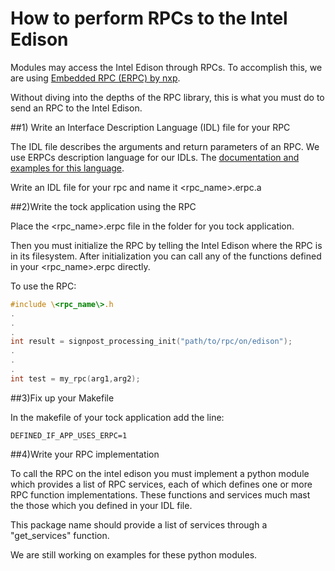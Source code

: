 How to perform RPCs to the Intel Edison
=======================================

Modules may access the Intel Edison through RPCs. To accomplish this,
we are using [Embedded RPC (ERPC) by nxp](http://www.github.com/lab11/erpc). 

Without diving into the depths of the RPC library, this is what you
must do to send an RPC to the Intel Edison.

##1) Write an Interface Description Language (IDL) file for your RPC

The IDL file describes the arguments and return parameters of an RPC. We
use ERPCs description language for our IDLs. The [documentation and examples
for this language](://github.com/lab11/erpc/blob/master/doc/idl_reference.md).

Write an IDL file for your rpc and name it \<rpc_name\>.erpc.a

##2)Write the tock application using the RPC

Place the \<rpc_name\>.erpc file in the folder for you tock application.

Then you must initialize the RPC by telling the Intel Edison where the RPC
is in its filesystem. After initialization you can call any of the functions
defined in your \<rpc_name\>.erpc directly.

To use the RPC:

```c
#include \<rpc_name\>.h
.
.
.
int result = signpost_processing_init("path/to/rpc/on/edison");
.
.
.
int test = my_rpc(arg1,arg2);
```

##3)Fix up your Makefile

In the makefile of your tock application add the line:

```
DEFINED_IF_APP_USES_ERPC=1
````

##4)Write your RPC implementation

To call the RPC on the intel edison you must implement a python module which
provides a list of RPC services, each of which defines one or more RPC function
implementations. These functions and services much mast the those which you
defined in your IDL file. 

This package name should provide a list of services through a "get_services" function.

We are still working on examples for these python modules. 
